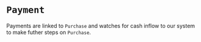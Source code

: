 # `Payment`

Payments are linked to `Purchase` and watches for cash inflow to our system to make futher steps on `Purchase`.
